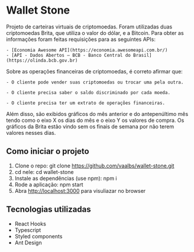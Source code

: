 # Wallet Stone

Projeto de carteiras virtuais de criptomoedas. Foram utilizadas duas criptomoedas Brita, que utiliza o valor do dólar, e a Bitcoin. Para obter as informações foram feitas requisições para as seguintes APIs:

    - [Economia Awesome API](https://economia.awesomeapi.com.br/)
    - [API - Dados Abertos – BCB - Banco Central do Brasil](https://olinda.bcb.gov.br)

Sobre as operações financeiras de criptomoedas, é correto afirmar que:

    - O cliente pode vender suas criptomoedas ou trocar uma pela outra.

    - O cliente precisa saber o saldo discriminado por cada moeda.

    - O cliente precisa ter um extrato de operações financeiras.

Além disso, são exibidos gráficos do mês anterior e do antepenúltimo mês tendo como o eixo X os dias do mês e o eixo Y os valores de compra. Os gráficos da Brita estão vindo sem os finais de semana por não terem valores nesses dias.

## Como iniciar o projeto

1. Clone o repo: git clone https://github.com/vaalbs/wallet-stone.git
2. cd nele: cd wallet-stone
3. Instale as dependências (use npm): npm i
4. Rode a aplicação: npm start
5. Abra [http://localhost:3000](http://localhost:3000) para visuliazar no browser

## Tecnologias utilizadas

- React Hooks
- Typescript
- Styled components
- Ant Design
